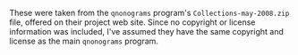 These were taken from the `qnonograms` program's `Collections-may-2008.zip` file, offered on their project web site.  Since no copyright or license information was included, I've assumed they have the same copyright and license as the main `qnonograms` program.
